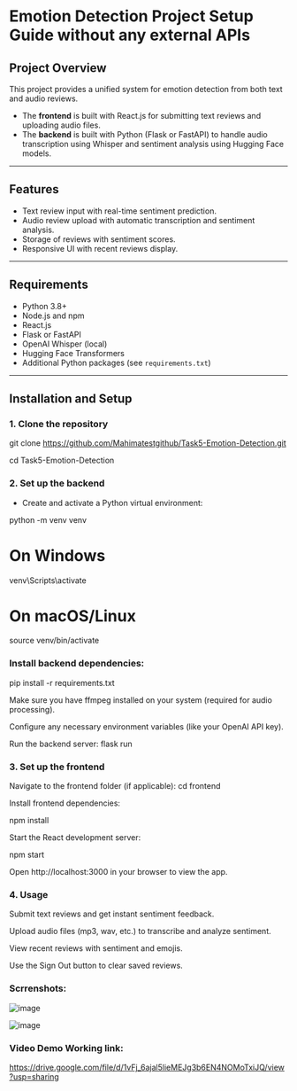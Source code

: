 # Emotion Detection Project Setup Guide  without any external APIs

## Project Overview

This project provides a unified system for emotion detection from both text and audio reviews.  
- The **frontend** is built with React.js for submitting text reviews and uploading audio files.  
- The **backend** is built with Python (Flask or FastAPI) to handle audio transcription using Whisper and sentiment analysis using Hugging Face models.

---

## Features

- Text review input with real-time sentiment prediction.  
- Audio review upload with automatic transcription and sentiment analysis.  
- Storage of reviews with sentiment scores.  
- Responsive UI with recent reviews display.

---

## Requirements

- Python 3.8+  
- Node.js and npm  
- React.js  
- Flask or FastAPI  
- OpenAI Whisper (local) 
- Hugging Face Transformers  
- Additional Python packages (see `requirements.txt`)  

---

## Installation and Setup

### 1. Clone the repository

git clone https://github.com/Mahimatestgithub/Task5-Emotion-Detection.git

cd Task5-Emotion-Detection

### 2. Set up the backend

- Create and activate a Python virtual environment:

python -m venv venv
# On Windows
venv\Scripts\activate
# On macOS/Linux
source venv/bin/activate


### Install backend dependencies:
pip install -r requirements.txt


Make sure you have ffmpeg installed on your system (required for audio processing).

Configure any necessary environment variables (like your OpenAI API key).

Run the backend server:
flask run

### 3. Set up the frontend
Navigate to the frontend folder (if applicable):
cd frontend


Install frontend dependencies:

npm install

Start the React development server:

npm start

Open http://localhost:3000 in your browser to view the app.

### 4. Usage

Submit text reviews and get instant sentiment feedback.

Upload audio files (mp3, wav, etc.) to transcribe and analyze sentiment.

View recent reviews with sentiment and emojis.

Use the Sign Out button to clear saved reviews.


### Scrrenshots:
![image](https://github.com/user-attachments/assets/92a5ce9d-a0c9-4902-8254-933cb7ee251b)

![image](https://github.com/user-attachments/assets/d1f6ddcf-fa34-4716-a9bf-72b4fc9888af)

### Video Demo Working link:

https://drive.google.com/file/d/1vFj_6ajal5lieMEJg3b6EN4NOMoTxiJQ/view?usp=sharing

